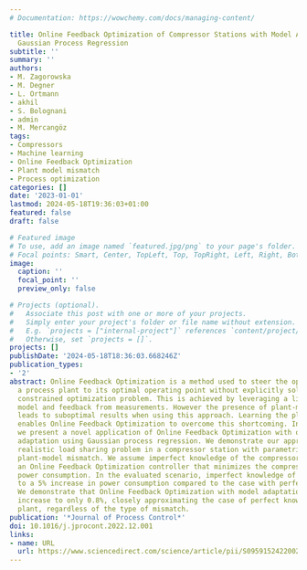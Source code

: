```yaml
---
# Documentation: https://wowchemy.com/docs/managing-content/

title: Online Feedback Optimization of Compressor Stations with Model Adaptation using
  Gaussian Process Regression
subtitle: ''
summary: ''
authors:
- M. Zagorowska
- M. Degner
- L. Ortmann
- akhil
- S. Bolognani
- admin
- M. Mercangöz
tags:
- Compressors
- Machine learning
- Online Feedback Optimization
- Plant model mismatch
- Process optimization
categories: []
date: '2023-01-01'
lastmod: 2024-05-18T19:36:03+01:00
featured: false
draft: false

# Featured image
# To use, add an image named `featured.jpg/png` to your page's folder.
# Focal points: Smart, Center, TopLeft, Top, TopRight, Left, Right, BottomLeft, Bottom, BottomRight.
image:
  caption: ''
  focal_point: ''
  preview_only: false

# Projects (optional).
#   Associate this post with one or more of your projects.
#   Simply enter your project's folder or file name without extension.
#   E.g. `projects = ["internal-project"]` references `content/project/deep-learning/index.md`.
#   Otherwise, set `projects = []`.
projects: []
publishDate: '2024-05-18T18:36:03.668246Z'
publication_types:
- '2'
abstract: Online Feedback Optimization is a method used to steer the operation of
  a process plant to its optimal operating point without explicitly solving a nonlinear
  constrained optimization problem. This is achieved by leveraging a linear plant
  model and feedback from measurements. However the presence of plant-model mismatch
  leads to suboptimal results when using this approach. Learning the plant-model mismatch
  enables Online Feedback Optimization to overcome this shortcoming. In this work
  we present a novel application of Online Feedback Optimization with online model
  adaptation using Gaussian process regression. We demonstrate our approach with a
  realistic load sharing problem in a compressor station with parametric and structural
  plant-model mismatch. We assume imperfect knowledge of the compressor maps and design
  an Online Feedback Optimization controller that minimizes the compressor station
  power consumption. In the evaluated scenario, imperfect knowledge of the plant leads
  to a 5% increase in power consumption compared to the case with perfect knowledge.
  We demonstrate that Online Feedback Optimization with model adaptation reduces this
  increase to only 0.8%, closely approximating the case of perfect knowledge of the
  plant, regardless of the type of mismatch.
publication: '*Journal of Process Control*'
doi: 10.1016/j.jprocont.2022.12.001
links:
- name: URL
  url: https://www.sciencedirect.com/science/article/pii/S0959152422002220
---
```

